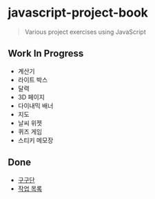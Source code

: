 # javascript-project-book
> Various project exercises using JavaScript

## Work In Progress
- 계산기
- 라이트 박스
- 달력
- 3D 페이지
- 다이내믹 배너
- 지도
- 날씨 위젯
- 퀴즈 게임
- 스티키 메모장

## Done
- [구구단](https://github.com/JESS2/javascript-project-book/blob/master/src/multiplicationTable.html)
- [작업 목록](https://github.com/JESS2/javascript-project-book/blob/master/src/list.html)